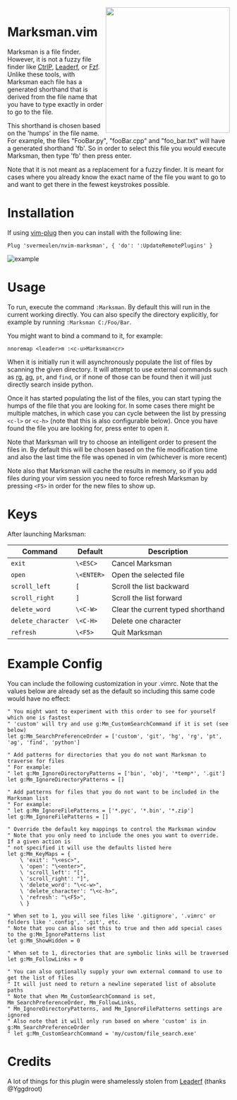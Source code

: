 
<img align="right" width="281" height="284" src="https://i.imgur.com/etJCqp2.png">

# Marksman.vim

Marksman is a file finder.  However, it is not a fuzzy file finder like [CtrlP](https://github.com/kien/ctrlp.vim), [Leaderf](https://github.com/Yggdroot/LeaderF), or [Fzf](https://github.com/junegunn/fzf.vim).  Unlike these tools, with Marksman each file has a generated shorthand that is derived from the file name that you have to type exactly in order to go to the file.

This shorthand is chosen based on the 'humps' in the file name.  For example, the files "FooBar.py", "fooBar.cpp" and "foo_bar.txt" will have a generated shorthand 'fb'.  So in order to select this file you would execute Marksman, then type 'fb' then press enter.

Note that it is not meant as a replacement for a fuzzy finder.  It is meant for cases where you already know the exact name of the file you want to go to and want to get there in the fewest keystrokes possible.

# Installation

If using [vim-plug](https://github.com/junegunn/vim-plug) then you can install with the following line:

```
Plug 'svermeulen/nvim-marksman', { 'do': ':UpdateRemotePlugins' }
```

![example](https://i.imgur.com/sFe4v0y.gif)

# Usage

To run, execute the command `:Marksman`.  By default this will run in the current working directly.  You can also specify the directory explicitly, for example by running `:Marksman C:/Foo/Bar`.

You might want to bind a command to it, for example:

```
nnoremap <leader>m :<c-u>Marksman<cr>
```

When it is initially run it will asynchronously populate the list of files by scanning the given directory.  It will attempt to use external commands such as [rg](https://github.com/BurntSushi/ripgrep), [ag](https://github.com/ggreer/the_silver_searcher), `pt`, and `find`, or if none of those can be found then it will just directly search inside python.

Once it has started populating the list of the files, you can start typing the humps of the file that you are looking for.  In some cases there might be multiple matches, in which case you can cycle between the list by pressing `<c-l>` or `<c-h>` (note that this is also configurable below).  Once you have found the file you are looking for, press enter to open it.

Note that Marksman will try to choose an intelligent order to present the files in.  By default this will be chosen based on the file modification time and also the last time the file was opened in vim (whichever is more recent)

Note also that Marksman will cache the results in memory, so if you add files during your vim session you need to force refresh Marksman by pressing `<F5>` in order for the new files to show up.

# Keys

After launching Marksman:

| Command               | Default       | Description
| -------               | -----------   | -----------
| `exit`                | `\<ESC>`      | Cancel Marksman
| `open`                | `\<ENTER>`    | Open the selected file
| `scroll_left`         | `[`           | Scroll the list backward
| `scroll_right`        | `]`           | Scroll the list forward
| `delete_word`         | `\<C-W>`      | Clear the current typed shorthand
| `delete_character`    | `\<C-H>`      | Delete one character
| `refresh`             | `\<F5>`       | Quit Marksman

# Example Config

You can include the following customization in your .vimrc.  Note that the values below are already set as the default so including this same code would have no effect:

```viml
" You might want to experiment with this order to see for yourself which one is fastest
" 'custom' will try and use g:Mm_CustomSearchCommand if it is set (see below)
let g:Mm_SearchPreferenceOrder = ['custom', 'git', 'hg', 'rg', 'pt', 'ag', 'find', 'python']

" Add patterns for directories that you do not want Marksman to traverse for files
" For example:
" let g:Mm_IgnoreDirectoryPatterns = ['bin', 'obj', '*temp*', '.git']
let g:Mm_IgnoreDirectoryPatterns = []

" Add patterns for files that you do not want to be included in the Marksman list
" For example:
" let g:Mm_IgnoreFilePatterns = ['*.pyc', '*.bin', '*.zip']
let g:Mm_IgnoreFilePatterns = []

" Override the default key mappings to control the Marksman window
" Note that you only need to include the ones you want to override.  If a given action is
" not specified it will use the defaults listed here
let g:Mm_KeyMaps = {
    \ 'exit': "\<esc>",
    \ 'open': "\<enter>",
    \ 'scroll_left': "[",
    \ 'scroll_right': "]",
    \ 'delete_word': "\<c-w>",
    \ 'delete_character': "\<c-h>",
    \ 'refresh': "\<F5>",
    \ }

" When set to 1, you will see files like '.gitignore', '.vimrc' or folders like '.config', '.git', etc.
" Note that you can also set this to true and then add special cases to the g:Mm_IgnorePatterns list
let g:Mm_ShowHidden = 0

" When set to 1, directories that are symbolic links will be traversed
let g:Mm_FollowLinks = 0

" You can also optionally supply your own external command to use to get the list of files
" It will just need to return a newline seperated list of absolute paths
" Note that when Mm_CustomSearchCommand is set, Mm_SearchPreferenceOrder, Mm_FollowLinks, 
" Mm_IgnoreDirectoryPatterns, and Mm_IgnoreFilePatterns settings are ignored
" Also note that it will only run based on where 'custom' is in g:Mm_SearchPreferenceOrder
" let g:Mm_CustomSearchCommand = 'my/custom/file_search.exe'
```

# Credits

A lot of things for this plugin were shamelessly stolen from [Leaderf](https://github.com/Yggdroot/LeaderF) (thanks @Yggdroot)

